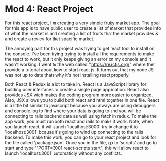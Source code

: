 # Mod 4: React Project

For this react project, I'm creating a very simple fruity market app. The goal for this app is to have public user to create a list of market that provides info of what the market is and creating a list of fruits that the market provides & and create a reviev for that spacific market.

The annoying part for this project was trying to get react tool to install on the console. I've been trying trying to install all the requirements to make the react to work, but it only keeps giving an error on my console and it wasn't working. I went to the web called ''https://reactjs.org/" where ther provide a tutorial about how to start react js. It turns out that my node JS was not up to date thats why it's not installing react properly.

Both React & Redux is a lot to take in. React is a JavaScript library for building user interfaces to create a single page application. React also provides JSX wich makes the coding program more easier to organized. Also, JSX allows you to build both react and html together in one file. React is a little bit similar to javascript because you always are using debuggers and console.log to find where your data is going to and you will be connecting to rails backend data as well using fetch in redux. To make the app work, you must run both react and rails to make it work. Note, when you launch react, it wil launch 'localhost:3000' try to change it to 'localhost:3001' bcause it's going to wind up connecting to the rails backend. To make this work, you can go to your react project and look for the file called 'package.json'. Once you in the file, go to 'scripts' and go to start and type '"PORT=3001 react-scripts start", this will allow react to launch 'localhost:3001' automaticly without any conflicts.